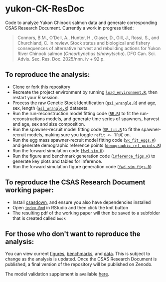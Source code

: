 # yukon-CK-ResDoc
Code to analyze Yukon Chinook salmon data and generate corresponding CSAS Research Document. Currently a work in progress titled:
> Connors, B.M., O’Dell, A., Hunter, H., Glaser, D., Gill, J., Rossi, S., and Churchland, C. In review. Stock status and biological and fishery consequences of alternative harvest and rebuilding actions for Yukon River Chinook salmon (*Oncorhynchus tshawytscha*). DFO Can. Sci. Advis. Sec. Res. Doc. 2025/nnn. iv + 92 p.


## To reproduce the analysis:
 - Clone or fork this repository
 - Recreate the project environment by running [`load_environment.R`](https://github.com/Pacific-salmon-assess/yukon-CK-ResDoc/blob/main/analysis/R/load_environment.R), then restart your R session.
 - Process the raw Genetic Stock Identification ([`gsi_wrangle.R`](https://github.com/Pacific-salmon-assess/yukon-CK-ResDoc/blob/main/analysis/R/gsi_wrangle.R)) and age, sex, length ([`asl_wrangle.R`](https://github.com/Pacific-salmon-assess/yukon-CK-ResDoc/blob/main/analysis/R/asl_wrangle.R)) datasets.
 - Run the run-reconstruction model fitting code ([`RR.R`](https://github.com/Pacific-salmon-assess/yukon-CK-ResDoc/blob/main/analysis/R/run-reconstructions/RR.R)) to fit the run-reconstructions models, and generate time series of spawners, harvest and age, sex and size composition.
 - Run the spawner-recruit model fitting code ([`SR_fit.R`](https://github.com/Pacific-salmon-assess/yukon-CK-ResDoc/blob/main/analysis/R/SR_fit.R) to fit the spawner-recruit models, making sure you toggle `refit <- TRUE` on.
 - Run the egg mass spawner-recruit model fitting code ([`SR_fit_eggs.R`](https://github.com/Pacific-salmon-assess/yukon-CK-ResDoc/blob/732b656ca908b2be3552e173b73f537cb82ef376/analysis/R/SR_fit_eggs.R)) and generate demographic reference points ([`demographic_ref_points.R`](https://github.com/Pacific-salmon-assess/yukon-CK-ResDoc/blob/732b656ca908b2be3552e173b73f537cb82ef376/analysis/R/demographic_ref_points.R))
 - Run the forward simulation code ([`fwd_sim.R`](https://github.com/Pacific-salmon-assess/yukon-CK-ResDoc/blob/main/analysis/R/fwd_sim.R))
 - Run the figure and benchmark generation code ([`inference_figs.R`](https://github.com/Pacific-salmon-assess/yukon-CK-ResDoc/blob/main/analysis/R/inference_figs.R)) to generate key plots and tables for inference.
 - Run the forward simulation figure generation code ([`fwd_sim_figs.R`](https://github.com/Pacific-salmon-assess/yukon-CK-ResDoc/blob/main/analysis/R/fwd_sim_figs.R))

## To reproduce the CSAS Research Document working paper:
 - Install [csasdown](https://github.com/pbs-assess/csasdown), and ensure you also have dependencies installed
 - Open [`index.Rmd`](https://github.com/Pacific-salmon-assess/yukon-CK-ResDoc/tree/main/csasdown) in RStudio and then click the knit button
 - The resulting pdf of the working paper will then be saved to a subfolder that is created called `book` 

## For those who don't want to reproduce the analysis:  
You can view current [figures](https://github.com/Pacific-salmon-assess/yukon-CK-ResDoc/tree/main/analysis/plots), [benchmarks](https://github.com/Pacific-salmon-assess/yukon-CK-ResDoc/blob/main/analysis/data/generated/bench_par_table.csv), and [data](https://github.com/Pacific-salmon-assess/yukon-CK-ResDoc/tree/main/analysis/data/raw). This is subject to change as the analysis is updated. Once the CSAS Research Document is published, a final version of the repository will be published on Zenodo.

The model validation supplement is available [here](https://pacific-salmon-assess.github.io/yukon-CK-ResDoc/analysis/R/SR-diagnostics.html). 
